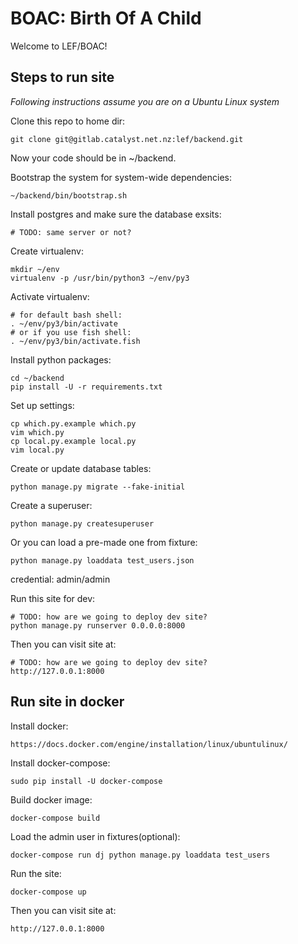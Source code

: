 # BOAC: Birth Of A Child

Welcome to LEF/BOAC!

## Steps to run site

*Following instructions assume you are on a Ubuntu Linux system*

Clone this repo to home dir:

    git clone git@gitlab.catalyst.net.nz:lef/backend.git

Now your code should be in ~/backend.

Bootstrap the system for system-wide dependencies:

    ~/backend/bin/bootstrap.sh

Install postgres and make sure the database exsits:

    # TODO: same server or not?

Create virtualenv:

    mkdir ~/env
    virtualenv -p /usr/bin/python3 ~/env/py3

Activate virtualenv:

    # for default bash shell:
    . ~/env/py3/bin/activate
    # or if you use fish shell:
    . ~/env/py3/bin/activate.fish

Install python packages:

    cd ~/backend
    pip install -U -r requirements.txt

Set up settings:

    cp which.py.example which.py
    vim which.py
    cp local.py.example local.py
    vim local.py

Create or update database tables:

    python manage.py migrate --fake-initial

Create a superuser:

    python manage.py createsuperuser

Or you can load a pre-made one from fixture:

    python manage.py loaddata test_users.json

credential: admin/admin

Run this site for dev:

    # TODO: how are we going to deploy dev site?
    python manage.py runserver 0.0.0.0:8000

Then you can visit site at:

    # TODO: how are we going to deploy dev site?
    http://127.0.0.1:8000

## Run site in docker

Install docker:

    https://docs.docker.com/engine/installation/linux/ubuntulinux/

Install docker-compose:

    sudo pip install -U docker-compose

Build docker image:

    docker-compose build

Load the admin user in fixtures(optional):

    docker-compose run dj python manage.py loaddata test_users

Run the site:

    docker-compose up

Then you can visit site at:

    http://127.0.0.1:8000
